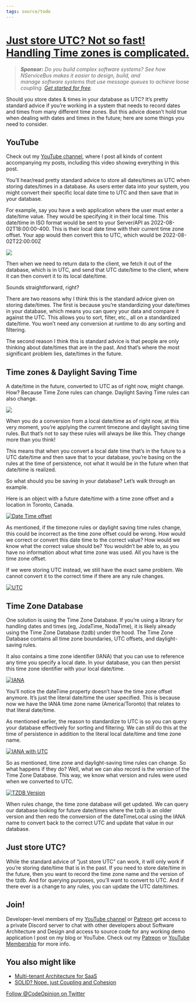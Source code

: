 ```yaml
---
tags: source/todo
---
```


# [Just store UTC? Not so fast! Handling Time zones is complicated.](https://codeopinion.com/just-store-utc-not-so-fast-handling-time-zones-is-complicated/)

> ***Sponsor:** Do you build complex software systems? See how NServiceBus makes it easier to design, build, and manage software systems that use message queues to achieve loose coupling. [Get started for free](https://go.particular.net/codeopinion).*

Should you store dates & times in your database as UTC? It’s pretty standard advice if you’re working in a system that needs to record dates and times from many different time zones. But this advice doesn’t hold true when dealing with dates and times in the future; here are some things you need to consider.

## YouTube

Check out my [YouTube channel](https://www.youtube.com/channel/UC3RKA4vunFAfrfxiJhPEplw), where I post all kinds of content accompanying my posts, including this video showing everything in this post.

You’ll hear/read pretty standard advice to store all dates/times as UTC when storing dates/times in a database. As users enter data into your system, you might convert their specific local date time to UTC and then save that in your database.

For example, say you have a web application where the user must enter a date/time value. They would be specifying it in their local time. This date/time in ISO format would be sent to your Server/API as 2022-08-02T18:00:00-400. This is their local date time with their current time zone offset. Your app would then convert this to UTC, which would be 2022-08-02T22:00:00Z

 [![](https://codeopinion.com/wp-content/uploads/2022/11/1-1024x190.png)](https://codeopinion.com/wp-content/uploads/2022/11/1.png)

Then when we need to return data to the client, we fetch it out of the database, which is in UTC, and send that UTC date/time to the client, where it can then convert it to its local date/time.

Sounds straightforward, right?

There are two reasons why I think this is the standard advice given on storing date/times. The first is because you’re standardizing your date/times in your database, which means you can query your data and compare it against the UTC. This allows you to sort, filter, etc., all on a standardized date/time. You won’t need any conversion at runtime to do any sorting and filtering.

The second reason I think this is standard advice is that people are only thinking about date/times that are in the past. And that’s where the most significant problem lies, date/times in the future.

## Time zones & Daylight Saving Time

A date/time in the future, converted to UTC as of right now, might change. How? Because Time Zone rules can change. Daylight Saving Time rules can also change.

 [![](https://codeopinion.com/wp-content/uploads/2022/11/image-1024x606.png)](https://codeopinion.com/wp-content/uploads/2022/11/image.png)

When you do a conversion from a local date/time as of right now, at this very moment, you’re applying the current timezone and daylight saving time rules. But that’s not to say these rules will always be like this. They change more than you think!

This means that when you convert a local date time that’s in the future to a UTC date/time and then save that to your database, you’re basing on the rules at the time of persistence, not what it would be in the future when that date/time is realized.

So what should you be saving in your database? Let’s walk through an example.

Here is an object with a future date/time with a time zone offset and a location in Toronto, Canada.

 [![Date Time offset](https://codeopinion.com/wp-content/uploads/2022/11/3.png)](https://codeopinion.com/wp-content/uploads/2022/11/3.png)

As mentioned, if the timezone rules or daylight saving time rules change, this could be incorrect as the time zone offset could be wrong. How would we correct or convert this date time to the correct value? How would we know what the correct value should be? You wouldn’t be able to, as you have no information about what time zone was used. All you have is the time zone offset.

If we were storing UTC instead, we still have the exact same problem. We cannot convert it to the correct time if there are any rule changes.

 [![UTC](https://codeopinion.com/wp-content/uploads/2022/11/4.png)](https://codeopinion.com/wp-content/uploads/2022/11/4.png)

## Time Zone Database

One solution is using the Time Zone Database. If you’re using a library for handling dates and times (eg, JodaTime, NodaTime), it is likely already using the Time Zone Database (tzdb) under the hood. The Time Zone Database contains all time zone boundaries, UTC offsets, and daylight-saving rules.

It also contains a time zone identifier (IANA) that you can use to reference any time you specify a local date. In your database, you can then persist this time zone identifier with your local date/time.

 [![IANA](https://codeopinion.com/wp-content/uploads/2022/11/5.png)](https://codeopinion.com/wp-content/uploads/2022/11/5.png)

You’ll notice the dateTime property doesn’t have the time zone offset anymore. It’s just the literal date/time the user specified. This is because now we have the IANA time zone name (America/Toronto) that relates to that literal date/time.

As mentioned earlier, the reason to standardize to UTC is so you can query your database effectively for sorting and filtering. We can still do this at the time of persistence in addition to the literal local date/time and time zone name.

 [![IANA with UTC](https://codeopinion.com/wp-content/uploads/2022/11/6.png)](https://codeopinion.com/wp-content/uploads/2022/11/6.png)

So as mentioned, time zone and daylight-saving time rules can change. So what happens if they do? Well, what we can also record is the version of the Time Zone Database. This way, we know what version and rules were used when we converted to UTC.

 [![TZDB Version](https://codeopinion.com/wp-content/uploads/2022/11/7.png)](https://codeopinion.com/wp-content/uploads/2022/11/7.png)

When rules change, the time zone database will get updated. We can query our database looking for future date/times where the tzdb is an older version and then redo the conversion of the dateTimeLocal using the IANA name to convert back to the correct UTC and update that value in our database.

## Just store UTC?

While the standard advice of “just store UTC” can work, it will only work if you’re storing date/time that is in the past. If you need to store date/time in the future, then you want to record the time zone name and the version of the tzdb. And for querying purposes, you’ll want to convert to UTC. And if there ever is a change to any rules, you can update the UTC date/times.

## Join!

Developer-level members of my [YouTube channel](https://www.youtube.com/channel/UC3RKA4vunFAfrfxiJhPEplw/join) or [Patreon](https://www.patreon.com/codeopinion) get access to a private Discord server to chat with other developers about Software Architecture and Design and access to source code for any working demo application I post on my blog or YouTube. Check out my [Patreon](https://www.patreon.com/codeopinion) or [YouTube Membership](https://www.youtube.com/channel/UC3RKA4vunFAfrfxiJhPEplw/join) for more info.

## You also might like

-   [Multi-tenant Architecture for SaaS](https://codeopinion.com/multi-tenant-architecture-for-saas/)
-   [SOLID? Nope, just Coupling and Cohesion](https://codeopinion.com/solid-nope-just-coupling-and-cohesion/)

[Follow @CodeOpinion on Twitter](https://twitter.com/codeopinion)